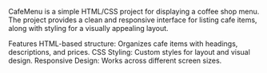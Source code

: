 CafeMenu is a simple HTML/CSS project for displaying a coffee shop menu. The project provides a clean and responsive interface for listing cafe items, along with styling for a visually appealing layout.

Features
HTML-based structure: Organizes cafe items with headings, descriptions, and prices.
CSS Styling: Custom styles for layout and visual design.
Responsive Design: Works across different screen sizes.
